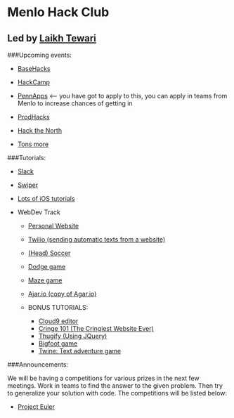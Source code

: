 # Menlo Hack Club
## Led by [Laikh Tewari](https://www.github.com/laikhtewari)


###Upcoming events:

* [BaseHacks](http://www.basehacks.org)
* [HackCamp](https://camp.hackclub.com)
* [PennApps](http://2016f.pennapps.com) <-- you have got to apply to this, you can apply in teams from Menlo to increase chances of getting in
* [ProdHacks](http://productvisionclub.com/prodhacks/)
* [Hack the North](https://hackthenorth.com)

* [Tons more](https://github.com/japacible/Hackathon-Calendar)

###Tutorials:

* [Slack](https://github.com/hackclub/hackclub/blob/master/SLACK.md)
* [Swiper](https://github.com/hackclub/hackclub/tree/master/workshops/swiper)
* [Lots of iOS tutorials](http://www.raywenderlich.com/category/swift)

* WebDev Track
  * [Personal Website](https://github.com/hackclub/hackclub/blob/master/workshops/personal_website/README.md)
  * [Twilio (sending automatic texts from a website)](https://github.com/hackclub/hackclub/blob/master/workshops/twilio/README.md)
  * [(Head) Soccer](https://github.com/hackclub/hackclub/blob/master/workshops/soccer/README.md)
  * [Dodge game](https://github.com/hackclub/hackclub/blob/master/workshops/dodge/README.md)
  * [Maze game](https://github.com/hackclub/hackclub/blob/master/workshops/maze/README.md)
  * [Ajar.io (copy of Agar.io)](https://github.com/hackclub/hackclub/blob/master/workshops/ajar/README.md)
  
  * BONUS TUTORIALS:
    * [Cloud9 editor](https://github.com/hackclub/hackclub/blob/master/workshops/cloud9/README.md) 
    * [Cringe 101 (The Cringiest Website Ever)](https://github.com/hackclub/hackclub/blob/master/workshops/cringe_101/README.md)
    * [Thugify (Using JQuery)](https://github.com/hackclub/hackclub/blob/master/workshops/thugify/README.md)
    * [Bigfoot game](https://github.com/hackclub/hackclub/blob/master/workshops/find_bigfoot/README.md)
    * [Twine: Text adventure game](https://github.com/hackclub/hackclub/blob/master/workshops/find_bigfoot/README.md)  

###Announcements:

We will be having a competitions for various prizes in the next few meetings. Work in teams to find the answer to the given problem. Then try to generalize your solution with code.
The competitions will be listed below:
* [Project Euler](https://projecteuler.net/problem=1)


